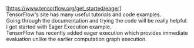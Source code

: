 [https://www.tensorflow.org/get_started/eager]  
TensorFlow's site has many useful tutorials and code examples.  
Going through the documentation and trying the code will be really helpful.  
I got started with Eager Execution example.   
TensorFlow has recently added eager execution which provides immediate evaluation unlike the earlier computation graph execution.  